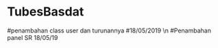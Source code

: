 # TubesBasdat
#penambahan class user dan turunannya
#18/05/2019 <Revtm>
\n
#Penambahan panel SR 18/05/19 <Revtm>
